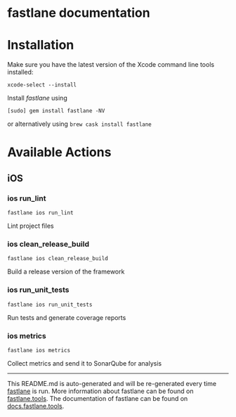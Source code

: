 fastlane documentation
================
# Installation

Make sure you have the latest version of the Xcode command line tools installed:

```
xcode-select --install
```

Install _fastlane_ using
```
[sudo] gem install fastlane -NV
```
or alternatively using `brew cask install fastlane`

# Available Actions
## iOS
### ios run_lint
```
fastlane ios run_lint
```
Lint project files
### ios clean_release_build
```
fastlane ios clean_release_build
```
Build a release version of the framework
### ios run_unit_tests
```
fastlane ios run_unit_tests
```
Run tests and generate coverage reports
### ios metrics
```
fastlane ios metrics
```
Collect metrics and send it to SonarQube for analysis

----

This README.md is auto-generated and will be re-generated every time [fastlane](https://fastlane.tools) is run.
More information about fastlane can be found on [fastlane.tools](https://fastlane.tools).
The documentation of fastlane can be found on [docs.fastlane.tools](https://docs.fastlane.tools).
